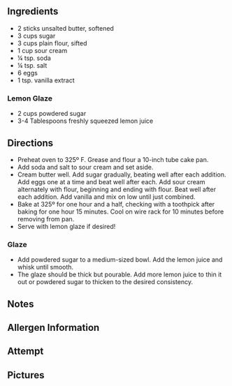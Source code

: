 ## Ingredients
* 2 sticks unsalted butter, softened
* 3 cups sugar
* 3 cups plain flour, sifted
* 1 cup sour cream
* ¼ tsp. soda
* ¼ tsp. salt
* 6 eggs
* 1 tsp. vanilla extract

### Lemon Glaze
* 2 cups powdered sugar
* 3-4 Tablespoons freshly squeezed lemon juice

## Directions
* Preheat oven to 325º F. Grease and flour a 10-inch tube cake pan.
* Add soda and salt to sour cream and set aside.
* Cream butter well. Add sugar gradually, beating well after each addition. Add eggs one at a time and beat well after each. Add sour cream alternately with flour, beginning and ending with flour. Beat well after each addition. Add vanilla and mix on low until just combined.
* Bake at 325º for one hour and a half, checking with a toothpick after baking for one hour 15 minutes. Cool on wire rack for 10 minutes before removing from pan.
* Serve with lemon glaze if desired!

### Glaze
* Add powdered sugar to a medium-sized bowl. Add the lemon juice and whisk until smooth.
* The glaze should be thick but pourable. Add more lemon juice to thin it out or powdered sugar to thicken to the desired consistency.

## Notes

## Allergen Information

## Attempt

## Pictures
